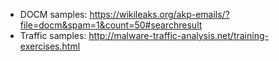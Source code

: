  
 - DOCM samples: https://wikileaks.org/akp-emails/?file=docm&spam=1&count=50#searchresult
 - Traffic samples: http://malware-traffic-analysis.net/training-exercises.html

